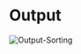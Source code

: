 # Output

![Output-Sorting](https://user-images.githubusercontent.com/98948425/157911043-307a11a8-f192-40d5-8242-59973c39c6cd.png)
